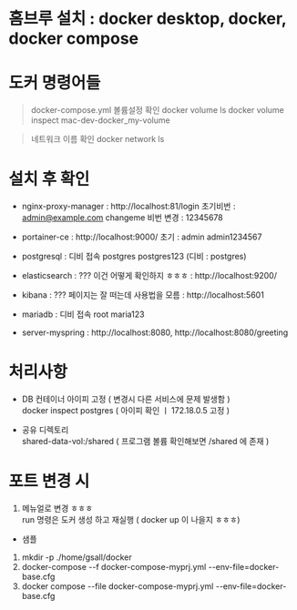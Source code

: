 # 홈브루 설치 : docker desktop, docker, docker compose

# 도커 명령어들
> docker-compose.yml
> 볼륨설정 확인
docker volume ls
docker volume inspect mac-dev-docker_my-volume

> 네트워크 이름 확인
docker network ls

# 설치 후 확인

- nginx-proxy-manager
  : http://localhost:81/login 초기비번 : admin@example.com changeme
  비번 변경 : 12345678

- portainer-ce
  : http://localhost:9000/ 초기 : admin admin1234567

- postgresql
  : 디비 접속 postgres postgres123 (디비 : postgres)

- elasticsearch : ??? 이건 어떻게 확인하지 ㅎㅎㅎ
  : http://localhost:9200/

- kibana : ??? 페이지는 잘 떠는데 사용법을 모름
  : http://localhost:5601

- mariadb
  : 디비 접속 root maria123

- server-myspring
  : http://localhost:8080, http://localhost:8080/greeting

# 처리사항

- DB 컨테이너 아이피 고정 ( 변경시 다른 서비스에 문제 발생함 )  
  docker inspect postgres ( 아이피 확인 ㅣ 172.18.0.5 고정 )

- 공유 디렉토리  
  shared-data-vol:/shared ( 프로그램 볼륨 확인해보면 /shared 에 존재 )

# 포트 변경 시
1. 메뉴얼로 변경 ㅎㅎㅎ  
run 명령은 도커 생성 하고 재실행 ( docker up 이 나을지 ㅎㅎㅎ)  


- 샘플 
1. mkdir -p ./home/gsall/docker
2. docker-compose --f docker-compose-myprj.yml --env-file=docker-base.cfg
2. docker compose --file docker-compose-myprj.yml --env-file=docker-base.cfg